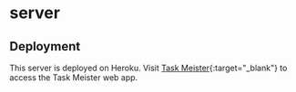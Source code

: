 # server

## Deployment

This server is deployed on Heroku. Visit [Task Meister](https://echen9870.github.io/cmsc447project/){:target="_blank"} to access the Task Meister web app.
